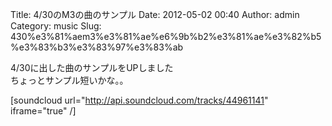 Title: 4/30のM3の曲のサンプル
Date: 2012-05-02 00:40
Author: admin
Category: music
Slug: 430%e3%81%aem3%e3%81%ae%e6%9b%b2%e3%81%ae%e3%82%b5%e3%83%b3%e3%83%97%e3%83%ab

4/30に出した曲のサンプルをUPしました  
ちょっとサンプル短いかな。。

[soundcloud url="http://api.soundcloud.com/tracks/44961141"
iframe="true" /]
